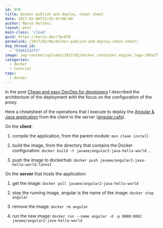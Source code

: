 ```yaml
---
id: 870
title: Docker publish and deploy, cheat sheet
date: 2017-02-06T23:55:47+00:00
author: Marco Molteni
layout: post
main-class: 'cloud'
guid: https://marco.dev/?p=870
permalink: /2017/02/06/docker-publish-and-deploy-cheat-sheet/
dsq_thread_id:
  - "5566114273"
image: /wp-content/uploads/2017/02/Docker_container_engine_logo-100x27.png
categories:
  - docker
  - tutorial
tags:
  - docker
---
```

In the post <a href="https://marco.dev/2017/01/30/devops-for-the-poor-docker-ubuntu-apache-and-spring/" target="_blank">Cheap and easy DevOps for developers</a> I described the architecture of the deployment with the focus on the configuration of the proxy.
  
Here a cheatsheet of the operations that I execute to deploy the <a href="https://github.com/marco76/SpringAngular2TypeScript/blob/master/webClient/src/config/webpack.common.js" target="_blank">Angular & Java application</a> from the client to the server (<a href="https://angular.cafe" target="_blank">angular.cafe</a>).

On the **client**:
  
1. compile the application, from the parent module: `mvn clean install`
  
2. build the image, from the directory that contains the Docker configuration: `docker build -t javaee/angular2-java-hello-world .`
  
3. push the image to dockerhub: `docker push javaee/angular2-java-hello-world:latest`

On the **server** that hosts the application:
  
1. get the image: `docker pull javaee/angular2-java-hello-world`
  
2. stop the running image, angular is the name of the image: `docker stop angular`
  
3. remove the image: `docker rm angular`
  
4. run the new image: `docker run --name angular -d -p 8080:8082 javaee/angular2-java-hello-world`
